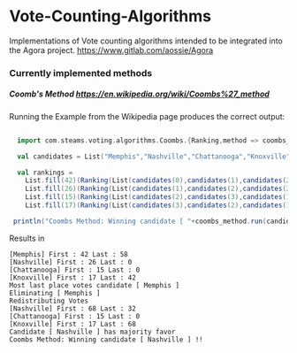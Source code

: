 # Vote-Counting-Algorithms
Implementations of Vote counting algorithms intended to be integrated into the Agora project. https://www.gitlab.com/aossie/Agora

### Currently implemented methods

##### Coomb's Method https://en.wikipedia.org/wiki/Coombs%27_method
Running the Example from the Wikipedia page produces the correct output:
```scala

  import com.steams.voting.algorithms.Coombs.{Ranking,method => coombs_method}

  val candidates = List("Memphis","Nashville","Chattanooga","Knoxville")

  val rankings =
    List.fill(42)(Ranking(List(candidates(0),candidates(1),candidates(2),candidates(3)))) ++
    List.fill(26)(Ranking(List(candidates(1),candidates(2),candidates(3),candidates(0)))) ++
    List.fill(15)(Ranking(List(candidates(2),candidates(3),candidates(1),candidates(0)))) ++
    List.fill(17)(Ranking(List(candidates(3),candidates(2),candidates(1),candidates(0))))

 println("Coombs Method: Winning candidate [ "+coombs_method.run(candidates, rankings)+" ] !!")

```
Results in 
```
[Memphis] First : 42 Last : 58
[Nashville] First : 26 Last : 0
[Chattanooga] First : 15 Last : 0
[Knoxville] First : 17 Last : 42
Most last place votes candidate [ Memphis ]
Eliminating [ Memphis ]
Redistributing Votes
[Nashville] First : 68 Last : 32
[Chattanooga] First : 15 Last : 0
[Knoxville] First : 17 Last : 68
Candidate [ Nashville ] has majority favor
Coombs Method: Winning candidate [ Nashville ] !!

```
